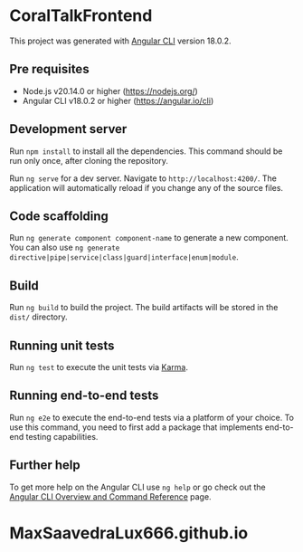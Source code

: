 # CoralTalkFrontend

This project was generated with [Angular CLI](https://github.com/angular/angular-cli) version 18.0.2.

## Pre requisites

- Node.js v20.14.0 or higher (https://nodejs.org/)
- Angular CLI v18.0.2 or higher (https://angular.io/cli)

## Development server

Run `npm install` to install all the dependencies. This command should be run only once, after cloning the repository.

Run `ng serve` for a dev server. Navigate to `http://localhost:4200/`. The application will automatically reload if you change any of the source files.

## Code scaffolding

Run `ng generate component component-name` to generate a new component. You can also use `ng generate directive|pipe|service|class|guard|interface|enum|module`.

## Build

Run `ng build` to build the project. The build artifacts will be stored in the `dist/` directory.

## Running unit tests

Run `ng test` to execute the unit tests via [Karma](https://karma-runner.github.io).

## Running end-to-end tests

Run `ng e2e` to execute the end-to-end tests via a platform of your choice. To use this command, you need to first add a package that implements end-to-end testing capabilities.

## Further help

To get more help on the Angular CLI use `ng help` or go check out the [Angular CLI Overview and Command Reference](https://angular.dev/tools/cli) page.
# MaxSaavedraLux666.github.io
